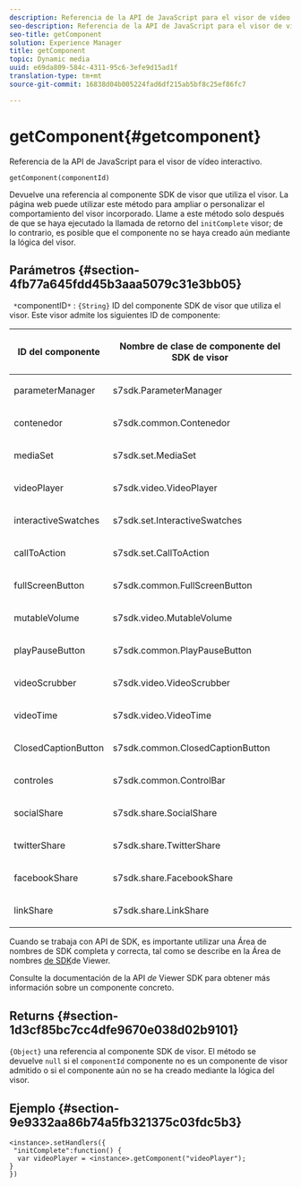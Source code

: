```yaml
---
description: Referencia de la API de JavaScript para el visor de vídeo interactivo.
seo-description: Referencia de la API de JavaScript para el visor de vídeo interactivo.
seo-title: getComponent
solution: Experience Manager
title: getComponent
topic: Dynamic media
uuid: e69da809-584c-4311-95c6-3efe9d15ad1f
translation-type: tm+mt
source-git-commit: 16838d04b005224fad6df215ab5bf8c25ef86fc7

---
```



# getComponent{#getcomponent}

Referencia de la API de JavaScript para el visor de vídeo interactivo.

`getComponent(componentId)`

Devuelve una referencia al componente SDK de visor que utiliza el visor. La página web puede utilizar este método para ampliar o personalizar el comportamiento del visor incorporado. Llame a este método solo después de que se haya ejecutado la llamada de retorno del `initComplete` visor; de lo contrario, es posible que el componente no se haya creado aún mediante la lógica del visor.

## Parámetros {#section-4fb77a645fdd45b3aaa5079c31e3bb05}

` *`componentID`*` : `{String}` ID del componente SDK de visor que utiliza el visor. Este visor admite los siguientes ID de componente:

<table id="table_7B5DD9303EF44ADD847B13FFEAD135D9"> 
 <thead> 
  <tr> 
   <th colname="col1" class="entry"> <p>ID del componente </p> </th> 
   <th colname="col2" class="entry"> <p>Nombre de clase de componente del SDK de visor </p> </th> 
  </tr> 
 </thead>
 <tbody> 
  <tr> 
   <td colname="col1"> <p> <span class="codeph"> parameterManager </span> </p> </td> 
   <td colname="col2"> <p> <span class="codeph"> s7sdk.ParameterManager </span> </p> </td> 
  </tr> 
  <tr> 
   <td colname="col1"> <p> <span class="codeph"> contenedor </span> </p> </td> 
   <td colname="col2"> <p> <span class="codeph"> s7sdk.common.Contenedor </span> </p> </td> 
  </tr> 
  <tr> 
   <td colname="col1"> <p> <span class="codeph"> mediaSet </span> </p> </td> 
   <td colname="col2"> <p> <span class="codeph"> s7sdk.set.MediaSet </span> </p> </td> 
  </tr> 
  <tr> 
   <td colname="col1"> <p> <span class="codeph"> videoPlayer </span> </p> </td> 
   <td colname="col2"> <p> <span class="codeph"> s7sdk.video.VideoPlayer </span> </p> </td> 
  </tr> 
  <tr> 
   <td colname="col1"> <p> <span class="codeph"> interactiveSwatches </span> </p> </td> 
   <td colname="col2"> <p> <span class="codeph"> s7sdk.set.InteractiveSwatches </span> </p> </td> 
  </tr> 
  <tr> 
   <td colname="col1"> <p> <span class="codeph"> callToAction </span> </p> </td> 
   <td colname="col2"> <p> <span class="codeph"> s7sdk.set.CallToAction </span> </p> </td> 
  </tr> 
  <tr> 
   <td colname="col1"> <p> <span class="codeph"> fullScreenButton </span> </p> </td> 
   <td colname="col2"> <p> <span class="codeph"> s7sdk.common.FullScreenButton </span> </p> </td> 
  </tr> 
  <tr> 
   <td colname="col1"> <p> <span class="codeph"> mutableVolume </span> </p> </td> 
   <td colname="col2"> <p> <span class="codeph"> s7sdk.video.MutableVolume </span> </p> </td> 
  </tr> 
  <tr> 
   <td colname="col1"> <p> <span class="codeph"> playPauseButton </span> </p> </td> 
   <td colname="col2"> <p> <span class="codeph"> s7sdk.common.PlayPauseButton </span> </p> </td> 
  </tr> 
  <tr> 
   <td colname="col1"> <p> <span class="codeph"> videoScrubber </span> </p> </td> 
   <td colname="col2"> <p> <span class="codeph"> s7sdk.video.VideoScrubber </span> </p> </td> 
  </tr> 
  <tr> 
   <td colname="col1"> <p> <span class="codeph"> videoTime </span> </p> </td> 
   <td colname="col2"> <p> <span class="codeph"> s7sdk.video.VideoTime </span> </p> </td> 
  </tr> 
  <tr> 
   <td colname="col1"> <p> <span class="codeph"> ClosedCaptionButton </span> </p> </td> 
   <td colname="col2"> <p> <span class="codeph"> s7sdk.common.ClosedCaptionButton </span> </p> </td> 
  </tr> 
  <tr> 
   <td colname="col1"> <p> <span class="codeph"> controles </span> </p> </td> 
   <td colname="col2"> <p> <span class="codeph"> s7sdk.common.ControlBar </span> </p> </td> 
  </tr> 
  <tr> 
   <td colname="col1"> <p> <span class="codeph"> socialShare </span> </p> </td> 
   <td colname="col2"> <p> <span class="codeph"> s7sdk.share.SocialShare </span> </p> </td> 
  </tr> 
  <tr> 
   <td colname="col1"> <p> <span class="codeph"> twitterShare </span> </p> </td> 
   <td colname="col2"> <p> <span class="codeph"> s7sdk.share.TwitterShare </span> </p> </td> 
  </tr> 
  <tr> 
   <td colname="col1"> <p> <span class="codeph"> facebookShare </span> </p> </td> 
   <td colname="col2"> <p> <span class="codeph"> s7sdk.share.FacebookShare </span> </p> </td> 
  </tr> 
  <tr> 
   <td colname="col1"> <p> <span class="codeph"> linkShare </span> </p> </td> 
   <td colname="col2"> <p> <span class="codeph"> s7sdk.share.LinkShare </span> </p> </td> 
  </tr> 
 </tbody> 
</table>

Cuando se trabaja con API de SDK, es importante utilizar una Área de nombres de SDK completa y correcta, tal como se describe en la Área de nombres [de SDK](../../../c-html5-aem-asset-viewers/c-html5-aem-int-video/c-html5-aem-int-video-html5-viewer-sdk-namespace.md#concept-4ee8657c7d67421f8e7880130a246621)de Viewer.

Consulte la documentación de la API *de* Viewer SDK para obtener más información sobre un componente concreto.

## Returns {#section-1d3cf85bc7cc4dfe9670e038d02b9101}

`{Object}` una referencia al componente SDK de visor. El método se devuelve `null` si el `componentId` componente no es un componente de visor admitido o si el componente aún no se ha creado mediante la lógica del visor.

## Ejemplo {#section-9e9332aa86b74a5fb321375c03fdc5b3}

```
<instance>.setHandlers({ 
 "initComplete":function() { 
  var videoPlayer = <instance>.getComponent("videoPlayer"); 
} 
})
```

